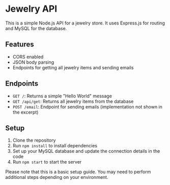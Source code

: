 # Jewelry API

This is a simple Node.js API for a jewelry store. It uses Express.js for routing and MySQL for the database.

## Features

- CORS enabled
- JSON body parsing
- Endpoints for getting all jewelry items and sending emails

## Endpoints

- `GET /`: Returns a simple "Hello World" message
- `GET /api/get`: Returns all jewelry items from the database
- `POST /email`: Endpoint for sending emails (implementation not shown in the excerpt)

## Setup

1. Clone the repository
2. Run `npm install` to install dependencies
3. Set up your MySQL database and update the connection details in the code
4. Run `npm start` to start the server

Please note that this is a basic setup guide. You may need to perform additional steps depending on your environment.